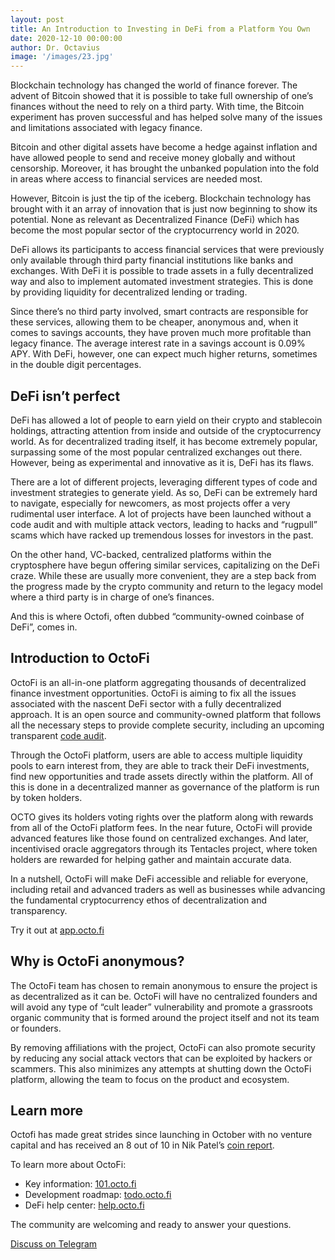 ```yaml
---
layout: post
title: An Introduction to Investing in DeFi from a Platform You Own
date: 2020-12-10 00:00:00
author: Dr. Octavius
image: '/images/23.jpg'
---
```


Blockchain technology has changed the world of finance forever. The advent of Bitcoin showed that it is possible to take full ownership of one’s finances without the need to rely on a third party. With time, the Bitcoin experiment has proven successful and has helped solve many of the issues and limitations associated with legacy finance. 

Bitcoin and other digital assets have become a hedge against inflation and have allowed people to send and receive money globally and without censorship. Moreover, it has brought the unbanked population into the fold in areas where access to financial services are needed most. 

However, Bitcoin is just the tip of the iceberg. Blockchain technology has brought with it an array of innovation that is just now beginning to show its potential. None as relevant as Decentralized Finance (DeFi) which has become the most popular sector of the cryptocurrency world in 2020. 

DeFi allows its participants to access financial services that were previously only available through third party financial institutions like banks and exchanges. With DeFi it is possible to trade assets in a fully decentralized way and also to implement automated investment strategies. This is done by providing liquidity for decentralized lending or trading.

Since there’s no third party involved, smart contracts are responsible for these services, allowing them to be cheaper, anonymous and, when it comes to savings accounts, they have proven much more profitable than legacy finance. The average interest rate in a savings account is 0.09% APY. With DeFi, however, one can expect much higher returns, sometimes in the double digit percentages.

## DeFi isn’t perfect

DeFi has allowed a lot of people to earn yield on their crypto and stablecoin holdings, attracting attention from inside and outside of the cryptocurrency world. As for decentralized trading itself, it has become extremely popular, surpassing some of the most popular centralized exchanges out there. However, being as experimental and innovative as it is, DeFi has its flaws. 

There are a lot of different projects, leveraging different types of code and investment strategies to generate yield. As so, DeFi can be extremely hard to navigate, especially for newcomers, as most projects offer a very rudimental user interface. A lot of projects have been launched without a code audit and with multiple attack vectors, leading to hacks and “rugpull” scams which have racked up tremendous losses for investors in the past.

On the other hand, VC-backed, centralized platforms within the cryptosphere have begun offering similar services, capitalizing on the DeFi craze. While these are usually more convenient, they are a step back from the progress made by the crypto community and return to the legacy model where a third party is in charge of one’s finances.

And this is where Octofi, often dubbed “community-owned coinbase of DeFi”, comes in.

## Introduction to OctoFi

OctoFi is an all-in-one platform aggregating thousands of decentralized finance investment opportunities. OctoFi is aiming to fix all the issues associated with the nascent DeFi sector with a fully decentralized approach. It is an open source and community-owned platform that follows all the necessary steps to provide complete security, including an upcoming transparent [code audit](https://snapshot.page/#/octofi/proposal/QmWE84o4yfHd2h1cM4gar6z6PkbBsFeo3Zppbqngu1msnJ).

Through the OctoFi platform, users are able to access multiple liquidity pools to earn interest from, they are able to track their DeFi investments, find new opportunities and trade assets directly within the platform. All of this is done in a decentralized manner as governance of the platform is run by token holders. 

OCTO gives its holders voting rights over the platform along with rewards from all of the OctoFi platform fees. In the near future, OctoFi will provide advanced features like those found on centralized exchanges. And later, incentivised oracle aggregators through its Tentacles project, where token holders are rewarded for helping gather and maintain accurate data. 

In a nutshell, OctoFi will make DeFi accessible and reliable for everyone, including retail and advanced traders as well as businesses while advancing the fundamental cryptocurrency ethos of decentralization and transparency. 

Try it out at [app.octo.fi](https://app.octo.fi)

## Why is OctoFi anonymous?

The OctoFi team has chosen to remain anonymous to ensure the project is as decentralized as it can be. OctoFi will have no centralized founders and will avoid any type of “cult leader” vulnerability and promote a grassroots organic community that is formed around the project itself and not its team or founders.

By removing affiliations with the project, OctoFi can also promote security by reducing any social attack vectors that can be exploited by hackers or scammers. This also minimizes any attempts at shutting down the OctoFi platform, allowing the team to focus on the product and ecosystem.

## Learn more

Octofi has made great strides since launching in October with no venture capital and has received an 8 out of 10 in Nik Patel’s [coin report](https://www.altcointradershandbook.com/coin-report-octofi/). 

To learn more about OctoFi: 

- Key information: [101.octo.fi](https://101.octo.fi)
- Development roadmap: [todo.octo.fi](https://todo.octo.fi)
- DeFi help center: [help.octo.fi](https://help.octo.fi)

The community are welcoming and ready to answer your questions.

<a href="https://tg.octo.fi" class="button--fill">Discuss on Telegram</a>
